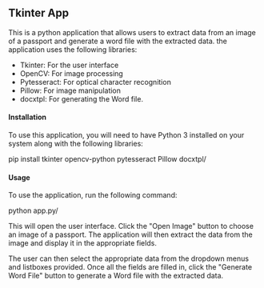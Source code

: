 ## Tkinter App

This is a python application that allows users to extract data from an image of a passport and generate a word file with the extracted data. the application uses the following libraries:

- Tkinter: For the user interface
- OpenCV: For image processing
- Pytesseract: For optical character recognition
- Pillow: For image manipulation
- docxtpl: For generating the Word file.

#### Installation

To use this application, you will need to have Python 3 installed on your system along with the following libraries:

pip install tkinter opencv-python pytesseract Pillow docxtpl/

#### Usage

To use the application, run the following command:

python app.py/

This will open the user interface. Click the "Open Image" button to choose an image of a passport. The application will then extract the data from the image and display it in the appropriate fields.

The user can then select the appropriate data from the dropdown menus and listboxes provided. Once all the fields are filled in, click the "Generate Word File" button to generate a Word file with the extracted data.
